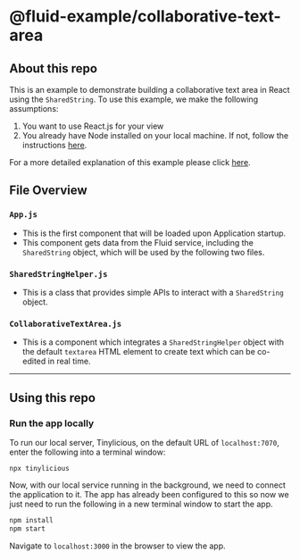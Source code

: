 # @fluid-example/collaborative-text-area

## About this repo

This is an example to demonstrate building a collaborative text area in React using the `SharedString`. To use this example, we make the following assumptions:

1. You want to use React.js for your view
1. You already have Node installed on your local machine. If not, follow the instructions [here](https://nodejs.org/en/download/).

For a more detailed explanation of this example please click [here](https://fluidframework.com/docs/recipes/collaborative-text-area/).

## File Overview

### `App.js`

-   This is the first component that will be loaded upon Application startup.
-   This component gets data from the Fluid service, including the `SharedString` object, which will be used by the following two files.

### `SharedStringHelper.js`

-   This is a class that provides simple APIs to interact with a `SharedString` object.

### `CollaborativeTextArea.js`

-   This is a component which integrates a `SharedStringHelper` object with the default `textarea` HTML element to create text which can be co-edited in real time.

---

## Using this repo

### Run the app locally

To run our local server, Tinylicious, on the default URL of `localhost:7070`, enter the following into a terminal window:

```
npx tinylicious
```

Now, with our local service running in the background, we need to connect the application to it.
The app has already been configured to this so now we just need to run the following in a new terminal window to start the app.

```bash
npm install
npm start
```

Navigate to `localhost:3000` in the browser to view the app.
